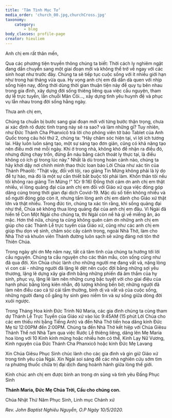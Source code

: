 ```yaml
---
title: 'Tâm Tình Mục Tử'
media_order: 'church_00.jpg,churchCross.jpg'
taxonomy:
    category:
        - blog
body_classes: profile-page
creator: hieuliem
---
```


Anh chị em rất thân mến,
 
Qua các phương tiện truyền thông chúng ta biết: Thời cách ly nghiêm ngặt đang dần chuyển sang một giai đoạn mới và không thể trở về ngay với các sinh hoạt như trước đây. Chúng ta sẽ tiếp tục cuộc sống với ít nhiều giới hạn như trong hai tháng vừa qua. Hy vọng anh chị em đã dần dà quen với nhịp sống hiện nay, đồng thời dùng thời gian thuận tiện này để quy tụ bên nhau trong gia đình, xây dựng đời sống thiêng liêng qua việc cầu nguyện, tham dự lễ trực tuyến, lần chuỗi Mân Côi…, xây dựng tình yêu huynh đệ và phục vụ lẫn nhau trong đời sống hằng ngày.
 
Thưa anh chị em,
 
Chúng ta chuẩn bị bước sang giai đoạn mới với từng bước thận trọng, chưa ai xác định rõ được tình trạng này sẽ ra sao? và làm những gì?  Tuy nhiên, như Đức Thánh Cha Phanxicô trả lời cho phóng viên tờ báo Tablet của Anh Quốc trong câu hỏi thứ 2, chúng ta: “Hãy chăm sóc hiện tại, vì lợi ích tương lai. Hãy luôn luôn sáng tạo, một sự sáng tạo đơn giản,  cũng có khả năng tạo nên điều mới mẻ mỗi ngày. Khi ở trong nhà, không khó để nhận ra điều đó, nhưng đừng chạy trốn, đừng ẩn náu bằng cách thoát ly thực tại, là điều không có ích gì trong lúc này." Nhất là dù trong hoàn cảnh nào, chúng ta hãy khơi dậy nơi chính mình thao thức loan báo Lời Chúa như xác tín của Thánh Phaolô:  "Thật vậy, đối với tôi, rao giảng Tin Mừng không phải là lý do để tự hào, mà đó là một sự cần thiết bắt buộc tôi phải làm. Khốn thân tôi nếu tôi không rao giảng Tin Mừng !" 1Cr 9:16)  Đồng thời cám ơn anh chị em thật nhiều, vì lòng quảng đại của anh chị em đối với Giáo xứ qua việc đóng góp dâng cúng trong thời gian đại dịch Covid-19. Mặc dù số tiền không nhiều và số người đóng góp còn ít, nhưng tấm lòng anh chị em dành cho Giáo xứ thật lớn và thật nhiều. Trong đức tin, chúng ta xác tín rằng, khi sống quảng đại như thế, Chúa sẽ không thua lòng quảng đại của anh chị em đâu. Vì Ngài đã hiến tế Con Một Ngài cho chúng ta, thì Ngài còn nề hà gì về miếng ăn, áo mặc. Hơn thế nữa, chúng ta cũng không quên cám ơn những anh chị em giúp cho các Thánh Lễ trực tuyến của Giáo xứ, cũng như các anh chị em giúp thu dọn vệ sinh, chăm sóc cây cảnh trong, ngoài Nhà Thờ, làm cho Nhà Thờ và khuôn viên Thánh đường luôn sạch sẽ xứng đáng nơi tôn thờ Thiên Chúa.
 
Trong ngày ghi ơn Mẹ năm nay, tất cả tâm tình của chúng ta hướng tới lời cầu nguyện. Chúng ta cầu nguyện cho các thân mẫu, còn sống cũng như đã qua đời. Xin Chúa chúc lành cho những người mẹ đang vất vả, nặng lòng vì con cái - những người đã lặng lẽ dệt nên cuộc đời bằng những sợi yêu thương, lặng lẽ dựng xây gia đình bằng những phiến đá âm thầm của hy sinh, phục vụ, lặng lẽ làm nên những cung bậc tuyệt vời cho giai điệu của hạnh phúc bằng lòng kiên nhẫn, độ lượng không bến bờ; những người đã làm nên điều cao cả từ cái tầm thường, bình dị và vất vả của cuộc sống, những người đang cố gắng hy sinh gieo niềm tin và sự sống giữa dòng đời xuôi ngược.
 
Trong Tháng Hoa kính Đức Trinh Nữ Maria, các gia đình chúng ta cùng tham dự Thánh Lễ Trực Tuyến của Giáo xứ vào lúc 9:45AM (15 phút Lời Chúa cho các em thiếu nhi bằng Tiếng Anh) và đến Nhà Thờ tiến hoa dâng kính Đức Mẹ từ 12:00PM đến 2:00PM. Chúng ta đến Nhà Thờ kết hiệp với Chúa Giêsu Thánh Thể nơi Nhà Tạm qua việc Rước Lễ thiêng liêng, dâng lên Mẹ Maria hoa lòng với 10 Kinh kính mừng hoặc nhiều hơn có thể, Kinh Lạy Nữ Vương, Kinh nguyện của Đức Thánh Cha Phanxicô hoặc kinh Đức Mẹ Lavang
 
Xin Chúa Giêsu Phục Sinh chúc lành cho các gia đình và gìn giữ Giáo xứ trong tình yêu của Ngài. Xin Ngài soi sáng để các nhà nghiên cứu sớm tìm ra phương thuốc chữa trị đại dịch đang hoành hành giữa lòng thế giới.
 
Kính chúc anh chị em được bình an trong ơn sủng và tình yêu Đấng Phục Sinh
 
**Thánh Maria, Đức Mẹ Chúa Trời,
Cầu cho chúng con.**
  
Chúa Nhật Thứ Năm Phục Sinh,
Linh mục Chánh xứ
 
_Rev. John Baptist Nghiêu Nguyễn, O.P_
_Ngày 10/5/2020._

